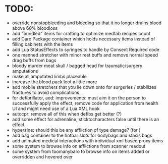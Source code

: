 # TODO:
- override nonstopbleeding and bleeding so that it no longer drains blood above 60% bloodloss
- add "bundled" items for crafting to optimize medfab recipes count
- add Care Package container which holds necessary items instead of filling cabinets with the items
- add Lua StatusEffects to syringes to handle by Consent Required code
- one manned stretcher with minor rest buffs and remove normal speed drag buffs from bags
- bloody murder meat skull / bagged head for traumatic/surgery amputations
- make all amputated limbs placeable
- increase the blood pack loot a little more
- add mobile stretchers that you lie down onto for surgeries / stabilizes fractures to avoid complications
- for defibrillator, aed: improvements: must aim it on the person to successfully apply the effect, remove code for application from health UI and might need use of a Lua XML hook
- autocpr: remove all of this when defibs get better (<Fabricate>?)
- add some effect for adrenaline, sticktocharacters false until there is an effect.
- hyperzine: should this be any affliction of type damage? (for <StatusEffect tags="medical" type="OnFailure" target="UseTarget" duration="60.0">)
- add bag container to the hotbar slots for bodybags and stasis bags
- add animated medical interactions with individual xml based proxy items
- some system to browse info on afflictions from scanner readout
- some system from toomanybaro to browse info on items added or overridden and hovered over